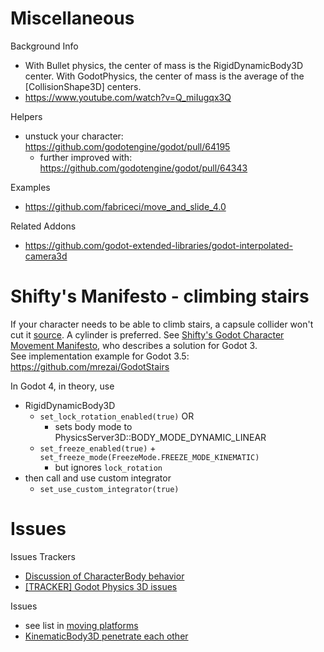 # Miscellaneous

Background Info
* With Bullet physics, the center of mass is the RigidDynamicBody3D center. With GodotPhysics, the center of mass is the average of the [CollisionShape3D] centers.
* https://www.youtube.com/watch?v=Q_miIugqx3Q

Helpers
* unstuck your character: https://github.com/godotengine/godot/pull/64195
  * further improved with: https://github.com/godotengine/godot/pull/64343

Examples
* https://github.com/fabriceci/move_and_slide_4.0

Related Addons
* https://github.com/godot-extended-libraries/godot-interpolated-camera3d


# Shifty's Manifesto - climbing stairs

If your character needs to be able to climb stairs, a capsule collider won't cut it [source](https://github.com/godotengine/godot-proposals/issues/2751). A cylinder is preferred. See [Shifty's Godot Character Movement Manifesto](character_controller_by_shifty.md), who describes a solution for Godot 3.  
See implementation example for Godot 3.5: https://github.com/mrezai/GodotStairs

In Godot 4, in theory, use
* RigidDynamicBody3D
    * `set_lock_rotation_enabled(true)` OR
        * sets body mode to PhysicsServer3D::BODY_MODE_DYNAMIC_LINEAR
    * `set_freeze_enabled(true)` + `set_freeze_mode(FreezeMode.FREEZE_MODE_KINEMATIC)`
        * but ignores `lock_rotation`
* then call and use custom integrator
    * `set_use_custom_integrator(true)`


# Issues

Issues Trackers
* [Discussion of CharacterBody behavior](https://github.com/godotengine/godot/issues/50732)
* [[TRACKER] Godot Physics 3D issues](https://github.com/godotengine/godot/issues/45333)

Issues
* see list in [moving platforms](moving_platforms.md)
* [KinematicBody3D penetrate each other](https://github.com/godotengine/godot-proposals/issues/2332)
